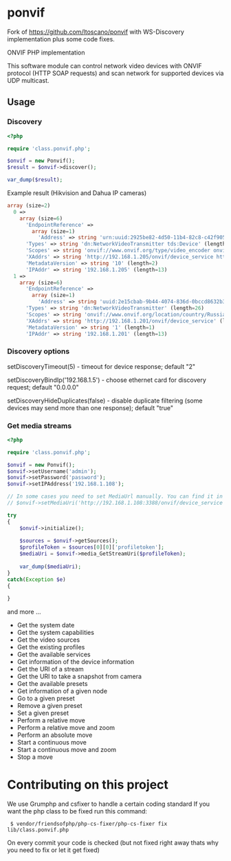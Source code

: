 # ponvif

Fork of https://github.com/ltoscano/ponvif with WS-Discovery implementation plus some code fixes.

ONVIF PHP implementation

This software module can control network video devices with ONVIF protocol (HTTP SOAP requests) and scan network for supported devices via UDP multicast.

## Usage

### Discovery

```php
<?php

require 'class.ponvif.php';

$onvif = new Ponvif();
$result = $onvif->discover();

var_dump($result);
```
Example result (Hikvision and Dahua IP cameras)
```php
array (size=2)
  0 => 
    array (size=6)
      'EndpointReference' => 
        array (size=1)
          'Address' => string 'urn:uuid:2925be82-4d50-11b4-82c8-c42f905c18f8' (length=45)
      'Types' => string 'dn:NetworkVideoTransmitter tds:Device' (length=37)
      'Scopes' => string 'onvif://www.onvif.org/type/video_encoder onvif://www.onvif.org/Profile/Streaming onvif://www.onvif.org/type/audio_encoder onvif://www.onvif.org/hardware/RVi-IPC11S onvif://www.onvif.org/name/RVi-IPC11S onvif://www.onvif.org/location/' (length=233)
      'XAddrs' => string 'http://192.168.1.205/onvif/device_service http://[fe80::c62f:90ff:fe5c:18f8]/onvif/device_service' (length=97)
      'MetadataVersion' => string '10' (length=2)
      'IPAddr' => string '192.168.1.205' (length=13)
  1 => 
    array (size=6)
      'EndpointReference' => 
        array (size=1)
          'Address' => string 'uuid:2e15cbab-9b44-4074-836d-0bccd8632b3f' (length=41)
      'Types' => string 'dn:NetworkVideoTransmitter' (length=26)
      'Scopes' => string 'onvif://www.onvif.org/location/country/Russia onvif://www.onvif.org/name/RVi onvif://www.onvif.org/hardware/RVi-IPC33M onvif://www.onvif.org/Profile/Streaming onvif://www.onvif.org/type/Network_Video_Transmitter onvif://www.onvif.org/extension/unique_identifier' (length=261)
      'XAddrs' => string 'http://192.168.1.201/onvif/device_service' (length=41)
      'MetadataVersion' => string '1' (length=1)
      'IPAddr' => string '192.168.1.201' (length=13)
```

### Discovery options
setDiscoveryTimeout(5) - timeout for device response; default "2"

setDiscoveryBindIp('192.168.1.5') - choose ethernet card for discovery request; default "0.0.0.0"

setDiscoveryHideDuplicates(false) - disable duplicate filtering (some devices may send more than one response); default "true"


### Get media streams

```php
<?php

require 'class.ponvif.php';

$onvif = new Ponvif();
$onvif->setUsername('admin');
$onvif->setPassword('password');
$onvif->setIPAddress('192.168.1.108');

// In some cases you need to set MediaUrl manually. You can find it in "XAddrs" key (see above).
// $onvif->setMediaUri('http://192.168.1.108:3388/onvif/device_service');

try
{
	$onvif->initialize();
	
	$sources = $onvif->getSources();
	$profileToken = $sources[0][0]['profiletoken'];
	$mediaUri = $onvif->media_GetStreamUri($profileToken);
	
	var_dump($mediaUri);
}
catch(Exception $e)
{
	
}
```

and more ...

- Get the system date
- Get the system capabilities
- Get the video sources
- Get the existing profiles
- Get the available services
- Get information of the device information
- Get the URI of a stream
- Get the URI to take a snapshot from camera
- Get the available presets
- Get information of a given node
- Go to a given preset
- Remove a given preset
- Set a given preset
- Perform a relative move
- Perform a relative move and zoom
- Perform an absolute move
- Start a continuous move
- Start a continuous move and zoom
- Stop a move

# Contributing on this project
We use Grumphp and csfixer to handle a certain coding standard
If you want the php class to be fixed run this command:

``` $ vendor/friendsofphp/php-cs-fixer/php-cs-fixer fix lib/class.ponvif.php```

On every commit your code is checked (but not fixed right away thats why you need to fix or let it get fixed)
